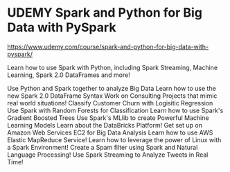 # UDEMY Spark and Python for Big Data with PySpark

https://www.udemy.com/course/spark-and-python-for-big-data-with-pyspark/

Learn how to use Spark with Python, including Spark Streaming, Machine Learning, Spark 2.0 DataFrames and more!


Use Python and Spark together to analyze Big Data
Learn how to use the new Spark 2.0 DataFrame Syntax
Work on Consulting Projects that mimic real world situations!
Classify Customer Churn with Logisitic Regression
Use Spark with Random Forests for Classification
Learn how to use Spark's Gradient Boosted Trees
Use Spark's MLlib to create Powerful Machine Learning Models
Learn about the DataBricks Platform!
Get set up on Amazon Web Services EC2 for Big Data Analysis
Learn how to use AWS Elastic MapReduce Service!
Learn how to leverage the power of Linux with a Spark Environment!
Create a Spam filter using Spark and Natural Language Processing!
Use Spark Streaming to Analyze Tweets in Real Time!